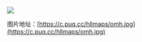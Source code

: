 ![](https://c.puq.cc/hllmaps/omh.jpg)

图片地址：[https://c.puq.cc/hllmaps/omh.jpg](https://c.puq.cc/hllmaps/omh.jpg)